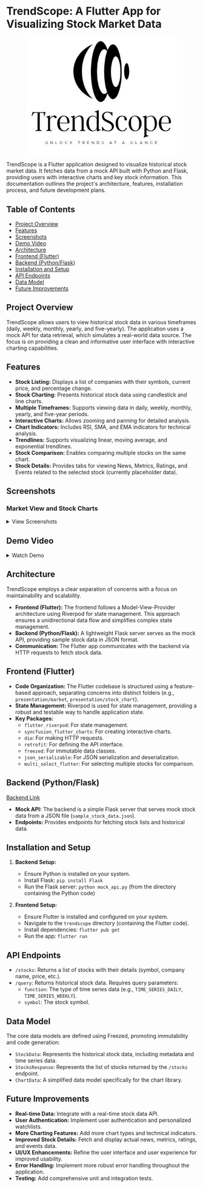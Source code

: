# TrendScope: A Flutter App for Visualizing Stock Market Data

<div align="center">
  <!-- Add a logo here if you have one -->
  <img src="screenshots/TrendScope.png" alt="TrendScope Logo" width="400"/>  <!-- Replace with your logo path -->
</div>

TrendScope is a Flutter application designed to visualize historical stock market data. It fetches data from a mock API built with Python and Flask, providing users with interactive charts and key stock information.  This documentation outlines the project's architecture, features, installation process, and future development plans.

## Table of Contents

* [Project Overview](#project-overview)
* [Features](#features)
* [Screenshots](#screenshots)
* [Demo Video](#demo-video)
* [Architecture](#architecture)
* [Frontend (Flutter)](#frontend-flutter)
* [Backend (Python/Flask)](#backend-pythonflask)
* [Installation and Setup](#installation-and-setup)
* [API Endpoints](#api-endpoints)
* [Data Model](#data-model)
* [Future Improvements](#future-improvements)

## Project Overview

TrendScope allows users to view historical stock data in various timeframes (daily, weekly, monthly, yearly, and five-yearly).  The application uses a mock API for data retrieval, which simulates a real-world data source.  The focus is on providing a clean and informative user interface with interactive charting capabilities.

## Features

* **Stock Listing:** Displays a list of companies with their symbols, current price, and percentage change.
* **Stock Charting:** Presents historical stock data using candlestick and line charts.
* **Multiple Timeframes:**  Supports viewing data in daily, weekly, monthly, yearly, and five-year periods.
* **Interactive Charts:**  Allows zooming and panning for detailed analysis.
* **Chart Indicators:** Includes RSI, SMA, and EMA indicators for technical analysis.
* **Trendlines:**  Supports visualizing linear, moving average, and exponential trendlines.
* **Stock Comparison:** Enables comparing multiple stocks on the same chart.
* **Stock Details:**  Provides tabs for viewing News, Metrics, Ratings, and Events related to the selected stock (currently placeholder data).

## Screenshots

### Market View and Stock Charts

<details>
<summary>View Screenshots</summary>

| Market Overview | Stock View | Overview | Stock Chart (Candlestick) | Chart Configuration | Stock Comparison |
|:---:|:---:|:---:|:---:|:---:|:---:|
| ![Market Overview](screenshots/market_overview.png) | ![Stock View](screenshots/stock_view.png) | ![Chart Overview](screenshots/overview.png) | ![Candlestick Chart](screenshots/candlestick_chart.png) |  ![Chart Configuration](screenshots/chart_configuration.png) | ![Stock Comparison](screenshots/stock_comparison.png) |

</details>

## Demo Video

<details>
<summary>Watch Demo</summary>

![TrendScope](screenshots/trendscope_demo.gif)

</details>

## Architecture

TrendScope employs a clear separation of concerns with a focus on maintainability and scalability.

* **Frontend (Flutter):** The frontend follows a Model-View-Provider architecture using Riverpod for state management. This approach ensures a unidirectional data flow and simplifies complex state management.
* **Backend (Python/Flask):**  A lightweight Flask server serves as the mock API, providing sample stock data in JSON format.
* **Communication:** The Flutter app communicates with the backend via HTTP requests to fetch stock data.

## Frontend (Flutter)

* **Code Organization:** The Flutter codebase is structured using a feature-based approach, separating concerns into distinct folders (e.g., `presentation/market`, `presentation/stock_chart`).
* **State Management:** Riverpod is used for state management, providing a robust and testable way to handle application state.
* **Key Packages:**
  * `flutter_riverpod`: For state management.
  * `syncfusion_flutter_charts`:  For creating interactive charts.
  * `dio`: For making HTTP requests.
  * `retrofit`: For defining the API interface.
  * `freezed`: For immutable data classes.
  * `json_serializable`:  For JSON serialization and deserialization.
  * `multi_select_flutter`: For selecting multiple stocks for comparison.

## Backend (Python/Flask)

[Backend Link](https://github.com/RotRot-pi/trendscope-mock-api)

* **Mock API:**  The backend is a simple Flask server that serves mock stock data from a JSON file (`sample_stock_data.json`).
* **Endpoints:** Provides endpoints for fetching stock lists and historical data.

## Installation and Setup

1. **Backend Setup:**
    * Ensure Python is installed on your system.
    * Install Flask: `pip install Flask`
    * Run the Flask server: `python mock_api.py` (from the directory containing the Python code)

2. **Frontend Setup:**
    * Ensure Flutter is installed and configured on your system.
    * Navigate to the `trendscope` directory (containing the Flutter code).
    * Install dependencies: `flutter pub get`
    * Run the app: `flutter run`

## API Endpoints

* `/stocks`: Returns a list of stocks with their details (symbol, company name, price, etc.).
* `/query`: Returns historical stock data.  Requires query parameters:
  * `function`: The type of time series data (e.g., `TIME_SERIES_DAILY`, `TIME_SERIES_WEEKLY`).
  * `symbol`: The stock symbol.

## Data Model

The core data models are defined using Freezed, promoting immutability and code generation:

* `StockData`: Represents the historical stock data, including metadata and time series data.
* `StocksResponse`: Represents the list of stocks returned by the `/stocks` endpoint.
* `ChartData`:  A simplified data model specifically for the chart library.

## Future Improvements

* **Real-time Data:** Integrate with a real-time stock data API.
* **User Authentication:**  Implement user authentication and personalized watchlists.
* **More Charting Features:** Add more chart types and technical indicators.
* **Improved Stock Details:**  Fetch and display actual news, metrics, ratings, and events data.
* **UI/UX Enhancements:**  Refine the user interface and user experience for improved usability.
* **Error Handling:** Implement more robust error handling throughout the application.
* **Testing:**  Add comprehensive unit and integration tests.
